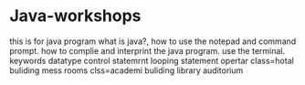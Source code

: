 # Java-workshops
this is for java program
what is java?,
how to use the notepad and command prompt.
how to complie and interprint the java program.
use the terminal.
keywords
datatype
control statemrnt
looping statement
opertar
class=hotal buliding
mess
rooms
clss=academi buliding
library
auditorium